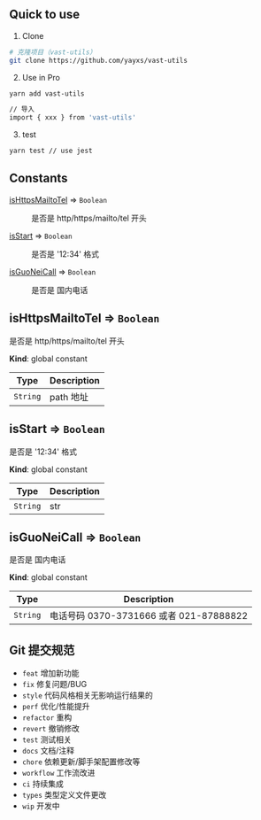 ## Quick to use

1. Clone

```sh
# 克隆项目（vast-utils）
git clone https://github.com/yayxs/vast-utils
```

2. Use in Pro

```sh
yarn add vast-utils

// 导入
import { xxx } from 'vast-utils'

```

3. test

```sh
yarn test // use jest
```

## Constants

<dl>
<dt><a href="#isHttpsMailtoTel">isHttpsMailtoTel</a> ⇒ <code>Boolean</code></dt>
<dd><p>是否是 http/https/mailto/tel 开头</p>
</dd>
<dt><a href="#isStart">isStart</a> ⇒ <code>Boolean</code></dt>
<dd><p>是否是 &#39;12:34&#39; 格式</p>
</dd>
<dt><a href="#isGuoNeiCall">isGuoNeiCall</a> ⇒ <code>Boolean</code></dt>
<dd><p>是否是 国内电话</p>
</dd>
</dl>

<a name="isHttpsMailtoTel"></a>

## isHttpsMailtoTel ⇒ <code>Boolean</code>

是否是 http/https/mailto/tel 开头

**Kind**: global constant

| Type                | Description |
| ------------------- | ----------- |
| <code>String</code> | path 地址   |

<a name="isStart"></a>

## isStart ⇒ <code>Boolean</code>

是否是 '12:34' 格式

**Kind**: global constant

| Type                | Description |
| ------------------- | ----------- |
| <code>String</code> | str         |

<a name="isGuoNeiCall"></a>

## isGuoNeiCall ⇒ <code>Boolean</code>

是否是 国内电话

**Kind**: global constant

| Type                | Description                             |
| ------------------- | --------------------------------------- |
| <code>String</code> | 电话号码 0370-3731666 或者 021-87888822 |

## Git 提交规范

- `feat` 增加新功能
- `fix` 修复问题/BUG
- `style` 代码风格相关无影响运行结果的
- `perf` 优化/性能提升
- `refactor` 重构
- `revert` 撤销修改
- `test` 测试相关
- `docs` 文档/注释
- `chore` 依赖更新/脚手架配置修改等
- `workflow` 工作流改进
- `ci` 持续集成
- `types` 类型定义文件更改
- `wip` 开发中
